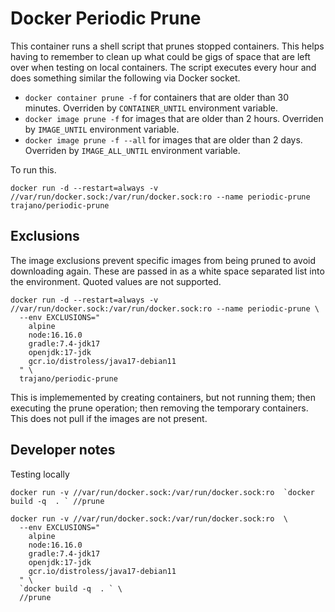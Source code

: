 # Docker Periodic Prune

This container runs a shell script that prunes stopped containers.  This helps having to remember to clean up what could be gigs of space that are left over when testing on local containers.  The script executes every hour and does something similar the following via Docker socket.

* `docker container prune -f` for containers that are older than 30 minutes.  Overriden by `CONTAINER_UNTIL` environment variable.
* `docker image prune -f` for images that are older than 2 hours.  Overriden by `IMAGE_UNTIL` environment variable.
* `docker image prune -f --all` for images that are older than 2 days.  Overriden by `IMAGE_ALL_UNTIL` environment variable.

To run this.

    docker run -d --restart=always -v //var/run/docker.sock:/var/run/docker.sock:ro --name periodic-prune trajano/periodic-prune

## Exclusions

The image exclusions prevent specific images from being pruned to avoid downloading again.  These are passed in as a white space separated list into the environment.  Quoted values are not supported.

    docker run -d --restart=always -v //var/run/docker.sock:/var/run/docker.sock:ro --name periodic-prune \
      --env EXCLUSIONS="
        alpine
        node:16.16.0
        gradle:7.4-jdk17
        openjdk:17-jdk
        gcr.io/distroless/java17-debian11
      " \
      trajano/periodic-prune

This is implememented by creating containers, but not running them; then executing the prune operation; then removing the temporary containers.  This does not pull if the images are not present.


## Developer notes

Testing locally

    docker run -v //var/run/docker.sock:/var/run/docker.sock:ro  `docker build -q  . ` //prune

    docker run -v //var/run/docker.sock:/var/run/docker.sock:ro  \
      --env EXCLUSIONS="
        alpine
        node:16.16.0
        gradle:7.4-jdk17
        openjdk:17-jdk
        gcr.io/distroless/java17-debian11
      " \
      `docker build -q  . ` \
      //prune
